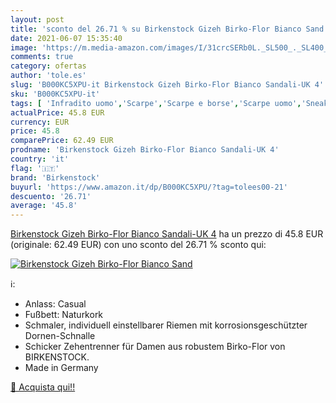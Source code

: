 ```yaml
---
layout: post
title: 'sconto del 26.71 % su Birkenstock Gizeh Birko-Flor Bianco Sand  '
date: 2021-06-07 15:35:40
image: 'https://m.media-amazon.com/images/I/31crcSERb0L._SL500_._SL400_.jpg'
comments: true
category: ofertas
author: 'tole.es'
slug: 'B000KC5XPU-it Birkenstock Gizeh Birko-Flor Bianco Sandali-UK 4'
sku: 'B000KC5XPU-it'
tags: [ 'Infradito uomo','Scarpe','Scarpe e borse','Scarpe uomo','Sneaker e scarpe sportive da uomo','birkenstock', ]
actualPrice: 45.8 EUR
currency: EUR
price: 45.8
comparePrice: 62.49 EUR
prodname: 'Birkenstock Gizeh Birko-Flor Bianco Sandali-UK 4'
country: 'it'
flag: '🇮🇹'
brand: 'Birkenstock'
buyurl: 'https://www.amazon.it/dp/B000KC5XPU/?tag=tolees00-21'
descuento: '26.71'
average: '45.8'
---
```


[Birkenstock Gizeh Birko-Flor Bianco Sandali-UK 4](https://www.amazon.it/dp/B000KC5XPU/?tag=tolees00-21) ha un prezzo di 45.8 EUR (originale: 62.49 EUR) con uno sconto del 26.71 % sconto qui:

[![Birkenstock Gizeh Birko-Flor Bianco Sand](https://m.media-amazon.com/images/I/31crcSERb0L._SL500_._SL400_.jpg)](https://www.amazon.it/dp/B000KC5XPU/?tag=tolees00-21)

ℹ️:

- Anlass: Casual
- Fußbett: Naturkork
- Schmaler, individuell einstellbarer Riemen mit korrosionsgeschützter Dornen-Schnalle
- Schicker Zehentrenner für Damen aus robustem Birko-Flor von BIRKENSTOCK.
- Made in Germany

[🛒 Acquista qui!!](https://www.amazon.it/dp/B000KC5XPU/?tag=tolees00-21)
